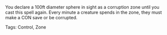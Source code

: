 You declare a 100ft diameter sphere in sight as a corruption zone until you cast this spell again. Every minute a creature spends in the zone, they must make a CON save or be corrupted.

Tags: Control, Zone